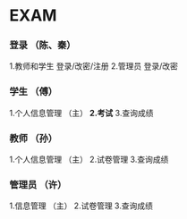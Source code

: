 # EXAM

### 登录 （陈、秦）
1.教师和学生 登录/改密/注册
2.管理员 登录/改密

### 学生 （傅）
1.个人信息管理 （主）
**2.考试**
3.查询成绩

### 教师 （孙）
1.个人信息管理 （主）
2.试卷管理
3.查询成绩

### 管理员 （许）
1.信息管理 （主）
2.试卷管理
3.查询成绩
